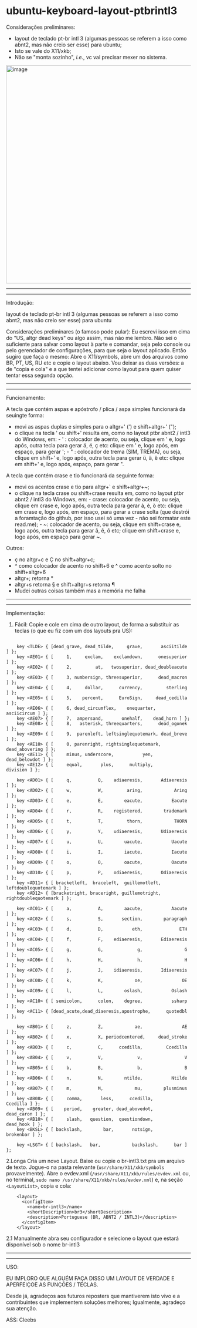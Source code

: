 # ubuntu-keyboard-layout-ptbrintl3

Considerações preliminares:

  -  layout de teclado pt-br intl 3 (algumas pessoas se referem a isso como abnt2, mas não creio ser esse) para ubuntu;
  -  Isto se vale do X11/xkb;
  -  Não se "monta sozinho", _i.e._, vc vai precisar mexer no sistema.

<img width="1909" height="594" alt="image" src="https://github.com/user-attachments/assets/140d9cc7-ed05-4007-86e6-03e54b7cbda9" />

__________________________________________________________________________________________________________________________________
__________________________________________________________________________________________________________________________________

Introdução:

layout de teclado pt-br intl 3 (algumas pessoas se referem a isso como abnt2, mas não creio ser esse) para ubuntu

Considerações preliminares (o famoso pode pular):
Eu escrevi isso em cima do "US, altgr dead keys" ou algo assim, mas não me lembro.
Não sei o suficiente para salvar como layout à parte e comandar, seja pelo console ou pelo gerenciador de configurações, para que seja o layout aplicado.
Então sugiro que faça o mesmo: Abre o X11/symbols, abre um dos arquivos como BR, PT, US, RU etc e copie o layout abaixo.
Vou deixar as duas versões: a de "copia e cola" e a que tentei adicionar como layout para quem quiser tentar essa segunda opção.

__________________________________________________________________________________________________________________________________
__________________________________________________________________________________________________________________________________

Funcionamento:

A tecla que contém aspas e apóstrofo / plica / aspa simples funcionará da seuingte forma:
  -  movi as aspas duplas e simples para o altgr+' (') e shift+altgr+' (");
  -  o clique na tecla ' ou shift+' resulta em, como no layout ptbr abnt2 / intl3 do Windows, em:
    -  ' : colocador de acento, ou seja, clique em ' e, logo após, outra tecla para gerar á, é, ç etc:
           clique em ' e, logo após, em espaço, para gerar ';
    -  " : colocador de trema (SIM, TREMA), ou seja, clique em shift+' e, logo após, outra tecla para gerar ü, ä, ë etc:
           clique em shift+' e, logo após, espaço, para gerar ".

A tecla que contém crase e tio funcionará da seguinte forma:
  -  movi os acentos crase e tio para altgr+` e shift+altgr+~;
  -  o clique na tecla crase ou shift+crase resulta em, como no layout ptbr abnt2 / intl3 do Windows, em:
    -  crase: colocador de acento, ou seja, clique em crase e, logo após, outra tecla para gerar à, è, ò etc:
              clique em crase e, logo após, em espaço, para gerar a crase solta (que destrói a foramtação do github, por isso usei só uma vez - não sei formatar este read.me);
    -  ~: colocador de acento, ou seja, clique em shift+crase e, logo após, outra tecla para gerar ã, ẽ, õ etc;
          clique em shift+crase e, logo após, em espaço para gerar ~.
     
Outros:
  -  ç no altgr+c e Ç no shift+altgr+c;
  -  ^ como colocador de acento no shift+6 e ^ como acento solto no shift+altgr+6
  -  altgr+; retorna °
  -  altgr+s retorna § e shift+altgr+s retorna ¶
  -  Mudei outras coisas também mas a memória me falha

__________________________________________________________________________________________________________________________________
__________________________________________________________________________________________________________________________________

Implementação:
  1. Fácil:
    Copie e cole em cima de outro layout, de forma a substituir as teclas (o que eu fiz com um dos layouts pra US):
```

    key <TLDE> { [dead_grave, dead_tilde,     grave,       asciitilde ] };
    key <AE01> { [	   1,     exclam,    exclamdown,      onesuperior ] };
    key <AE02> { [	   2,         at,   twosuperior, dead_doubleacute ] };
    key <AE03> { [	   3, numbersign, threesuperior,      dead_macron ] };
    key <AE04> { [	   4,     dollar,      currency,         sterling ] };
    key <AE05> { [	   5,    percent,      EuroSign,     dead_cedilla ] };
    key <AE06> { [     6, dead_circumflex,    onequarter,      asciicircum ] };
    key <AE07> { [	   7,  ampersand,       onehalf,	dead_horn ] };
    key <AE08> { [	   8,   asterisk, threequarters,      dead_ogonek ] };
    key <AE09> { [	   9,  parenleft, leftsinglequotemark, dead_breve ] };
    key <AE10> { [	   0, parenright, rightsinglequotemark, dead_abovering ] };
    key <AE11> { [     minus, underscore,           yen,    dead_belowdot ] };
    key <AE12> { [     equal,       plus,      multiply,         division ] };

    key <AD01> { [	   q,          Q,    adiaeresis,       Adiaeresis ] };
    key <AD02> { [	   w,          W,         aring,            Aring ] };
    key <AD03> { [	   e,          E,        eacute,           Eacute ] };
    key <AD04> { [	   r,          R,    registered,        trademark ] };
    key <AD05> { [	   t,          T,         thorn,            THORN ] };
    key <AD06> { [	   y,          Y,    udiaeresis,       Udiaeresis ] };
    key <AD07> { [	   u,          U,        uacute,           Uacute ] };
    key <AD08> { [	   i,          I,        iacute,           Iacute ] };
    key <AD09> { [	   o,          O,        oacute,           Oacute ] };
    key <AD10> { [	   p,          P,    odiaeresis,       Odiaeresis ] };
    key <AD11> { [ bracketleft,  braceleft,  guillemotleft, leftdoublequotemark ] };
    key <AD12> { [bracketright, braceright, guillemotright, rightdoublequotemark ] };

    key <AC01> { [	   a,          A,        aacute,           Aacute ] };
    key <AC02> { [	   s,          S,       section,        paragraph ] };
    key <AC03> { [	   d,          D,           eth,              ETH ] };
    key <AC04> { [	   f,          F,    ediaeresis,       Ediaeresis ] };
    key <AC05> { [	   g,          G,             g,                G ] };
    key <AC06> { [	   h,          H,             h,                H ] };
    key <AC07> { [	   j,          J,    idiaeresis,       Idiaeresis ] };
    key <AC08> { [	   k,          K,            oe,               OE ] };
    key <AC09> { [	   l,          L,        oslash,           Oslash ] };
    key <AC10> { [ semicolon,      colon,    degree,           ssharp ] };
    key <AC11> { [dead_acute,dead_diaeresis,apostrophe,      quotedbl ] };

    key <AB01> { [	   z,          Z,            ae,               AE ] };
    key <AB02> { [	   x,          X, periodcentered,     dead_stroke ] };
    key <AB03> { [	   c,          C,      ccedilla,         Ccedilla ] };
    key <AB04> { [	   v,          V,             v,                V ] };
    key <AB05> { [	   b,          B,             b,                B ] };
    key <AB06> { [	   n,          N,        ntilde,           Ntilde ] };
    key <AB07> { [	   m,          M,            mu,        plusminus ] };
    key <AB08> { [     comma,       less,      ccedilla,         Ccedilla ] };
    key <AB09> { [    period,    greater, dead_abovedot,       dead_caron ] };
    key <AB10> { [     slash,   question,  questiondown,        dead_hook ] };
    key <BKSL> { [ backslash,        bar,       notsign,        brokenbar ] };

    key <LSGT> { [ backslash,   bar,            backslash,      bar ] };

```

  2.Longa
    Cria um novo Layout. Baixe ou copie o br-intl3.txt pra um arquivo de texto. Jogue-o na pasta relevante (```usr/share/X11/xkb/symbols``` provavelmente). Abre o evdev.xml (```/usr/share/X11/xkb/rules/evdev.xml``` ou, no terminal, ```sudo nano /usr/share/X11/xkb/rules/evdev.xml```) e, na seção `<LayoutList>`, copia e cola:
    
```
    <layout>
      <configItem>
        <name>br-intl3</name>
        <shortDescription>br3</shortDescription>
        <description>Portuguese (BR, ABNT2 / INTL3)</description>
      </configItem>
    </layout>
```
  
  2.1  Manualmente abra seu configurador e selecione o layout que estará disponível sob o nome br-intl3
__________________________________________________________________________________________________________________________________
__________________________________________________________________________________________________________________________________

USO:

EU IMPLORO QUE ALGUÉM FAÇA DISSO UM LAYOUT DE VERDADE E APERFEIÇOE AS FUNÇÕES / TECLAS.

Desde já, agradeços aos futuros reposters que mantiverem isto vivo e a contribuintes que implementem soluções melhores;
Igualmente, agradeço sua atenção.

ASS: Cleebs
